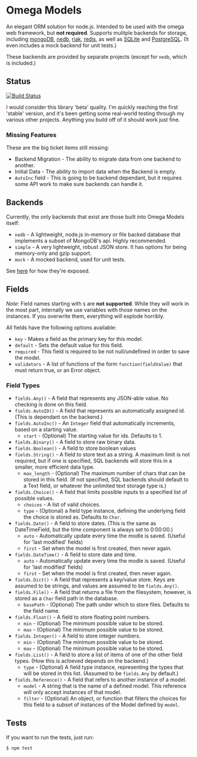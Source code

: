 # Omega Models

An elegant ORM solution for node.js. Intended to be used with the omega web framework, but **not required**. Supports
mulitple backends for storage, including [mongoDB](http://www.mongodb.org/), [nedb](https://github.com/louischatriot/nedb),
[riak](http://basho.com/riak/), [redis](http://redis.io/), as well as [SQLite](http://www.sqlite.org/) and
[PostgreSQL](http://www.postgresql.org/). (It even includes a mock backend for unit tests.)

These backends are provided by separate projects (except for `nedb`, which is included.)

## Status

[![Build Status](https://travis-ci.org/Morgul/omega-models.png)](https://travis-ci.org/Morgul/omega-models])

I would consider this library 'beta' quality. I'm quickly reaching the first 'stable' version, and it's been getting some real-world testing through my various other projects. Anything you build off of it should work just fine.

### Missing Features

These are the big ticket items still missing:

* Backend Migration - The ability to migrate data from one backend to another.
* Initial Data - The ability to import data when the Backend is empty.
* `AutoInc` field - This is going to be backend dependant, but it requires some API work to make sure backends can handle it.

## Backends

Currently, the only backends that exist are those built into Omega Models itself:
* `nedb` - A lightweight, node.js in-memory or file backed database that implements a subset of MongoDB's api. Highly recommended.
* `simple` - A very lightweight, robust JSON store. It has options for being memory-only and gzip support.
* `mock` - A mocked backend, used for unit tests.

See [here](https://github.com/Morgul/omega-models/blob/master/omega-models.js#L80) for how they're exposed.

## Fields

_Note_: Field names starting with `$` are **not supported**. While they will work in the most part, internally we use
variables with those names on the instances. If you overwrite them, everything will explode horribly.

All fields have the following options available:

* `key` - Makes a field as the primary key for this model.
* `default` - Sets the default value for this field.
* `required` - This field is required to be not null/undefined in order to save the model.
* `validators` - A list of functions of the form `function(fieldValue)` that must return true, or an Error object.

### Field Types

* `fields.Any()` - A field that represents any JSON-able value. No checking is done on this field.
* `fields.AutoID()` - A field that represents an automatically assigned id. (This is dependant on the backend.)
* `fields.AutoInc()` - An `Integer` field that automatically increments, based on a starting value.
    * `start` - (Optional) The starting value for ids. Defaults to 1.
* `fields.Binary()` - A field to store raw binary data.
* `fields.Boolean()` - A field to store boolean values
* `fields.String()` - A field to store text as a string. A maximum limit is not required, but if one is specified, SQL backends will store this in a smaller, more efficient data type.
    * `max_length` - (Optional) The maximum number of chars that can be stored in this field. (If not specified, SQL backends should default to a Text field, or whatever the unlimited text storage type is.)
* `fields.Choice()` - A field that limits possible inputs to a specified list of possible values.
    * `choices` - A list of valid choices.
    * `type` - (Optional) a field type instance, defining the underlying field the choice is stored as. Defaults to `Char`.
* `fields.Date()` - A field to store dates. (This is the same as DateTimeField, but the time component is always set to 0:00:00.)
    * `auto` - Automatically update every time the modle is saved. (Useful for 'last modified' fields)
    * `first` - Set when the model is first created, then never again.
* `fields.DateTime()` - A field to store date and time.
    * `auto` - Automatically update every time the modle is saved. (Useful for 'last modified' fields)
    * `first` - Set when the model is first created, then never again.
* `fields.Dict()` - A field that represents a key/value store. Keys are assumed to be strings, and values are assumed to be `fields.Any()`.
* `fields.File()` - A field that returns a file from the filesystem, however, is stored as a `Char` field path in the database.
    * `basePath` - (Optional) The path under which to store files. Defaults to the field name.
* `fields.Float()` - A field to store floating point numbers.
    * `min` - (Optional) The minimum possible value to be stored.
    * `max` - (Optional) The minimum possible value to be stored.
* `fields.Integer()` - A field to store integer numbers.
    * `min` - (Optional) The minimum possible value to be stored.
    * `max` - (Optional) The minimum possible value to be stored.
* `fields.List()` - A field to store a list of items of one of the other field types. (How this is achieved depends on the backend.)
    * `type` - (Optional) A field type instance, representing the types that will be stored in this list. (Assumed to be `fields.Any` by default.)
* `fields.Reference()` - A field that refers to another instance of a model.
    * `model` - A string that is the name of a defined model. This reference will only accept instances of that model.
    * `filter` - (Optional) An object, or function that filters the choices for this field to a subset of instances of the Model defined by `model`.

## Tests

If you want to run the tests, just run:

```bash
$ npm test
```
